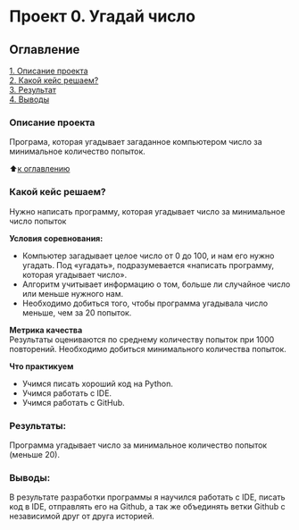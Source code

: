 # Проект 0. Угадай число

## Оглавление  
[1. Описание проекта](https://github.com/melkicolour/sf_data_science_107/tree/main/project_0/README.md#Описание-проекта)  
[2. Какой кейс решаем?](https://github.com/melkicolour/sf_data_science_107/tree/main/project_0/README.md#Какой-кейс-решаем)    
[3. Результат](https://github.com/melkicolour/sf_data_science_107/tree/main/project_0/README.md#Результат)    
[4. Выводы](https://github.com/melkicolour/sf_data_science_107/tree/main/project_0/README.md#Выводы) 

### Описание проекта    
Програма, которая угадывает загаданное компьютером число за минимальное количество попыток.

:arrow_up:[к оглавлению](https://github.com/melkicolour/sf_data_science_107/tree/main/project_0/README.md)


### Какой кейс решаем?    
Нужно написать программу, которая угадывает число за минимальное число попыток

**Условия соревнования:**  
- Компьютер загадывает целое число от 0 до 100, и нам его нужно угадать. Под «угадать», подразумевается «написать программу, которая угадывает число».
- Алгоритм учитывает информацию о том, больше ли случайное число или меньше нужного нам.
- Необходимо добиться того, чтобы программа угадывала число меньше, чем за 20 попыток.

**Метрика качества**     
Результаты оцениваются по среднему количеству попыток при 1000 повторений. Необходимо добиться минимального количества попыток.

**Что практикуем**
- Учимся писать хороший код на Python.
- Учимся работать с IDE.
- Учимся работать с GitHub.

### Результаты:  
Программа угадывает число за минимальное количество попыток (меньше 20).

### Выводы:  
В результате разработки программы я научился работать с IDE, писать код в IDE, отправлять его на Github, а так же объединять ветки Github с независимой друг от друга историей. 